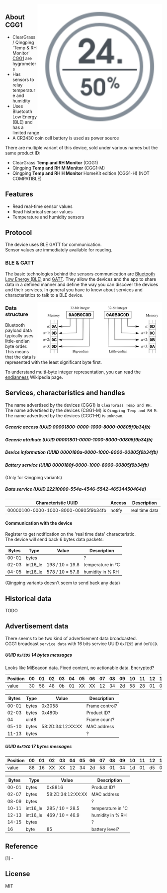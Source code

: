 
<img src="hygrotemp_cgg1.svg" width="400px" alt="Temp and RH Monitor" align="right" />

## About CGG1

* ClearGrass / Qingping 'Temp & RH Monitor' [CGG1](https://www.qingping.co/temp-rh-monitor/overview) are hygrometers
* Has sensors to relay temperature and humidity
* Uses Bluetooth Low Energy (BLE) and has a limited range
* A CR2430 coin cell battery is used as power source

There are multiple variant of this device, sold under various names but the same product ID:
- ClearGrass **Temp and RH Monitor** (CGG1)  
- Qingping **Temp and RH M Monitor** (CGG1-M)  
- Qingping **Temp and RH H Monitor** HomeKit edition (CGG1-H) (NOT COMPATIBLE)  

## Features

* Read real-time sensor values
* Read historical sensor values
* Temperature and humidity sensors

## Protocol

The device uses BLE GATT for communication.  
Sensor values are immediately available for reading.  

### BLE & GATT

The basic technologies behind the sensors communication are [Bluetooth Low Energy (BLE)](https://en.wikipedia.org/wiki/Bluetooth_Low_Energy) and [GATT](https://www.bluetooth.com/specifications/gatt).
They allow the devices and the app to share data in a defined manner and define the way you can discover the devices and their services.
In general you have to know about services and characteristics to talk to a BLE device.

<img src="endianness.png" width="400px" alt="Endianness" align="right" />

### Data structure

Bluetooth payload data typically uses little-endian byte order.  
This means that the data is represented with the least significant byte first.  

To understand multi-byte integer representation, you can read the [endianness](https://en.wikipedia.org/wiki/Endianness) Wikipedia page.

## Services, characteristics and handles

The name advertised by the devices (CGG1) is `ClearGrass Temp and RH`.  
The name advertised by the devices (CGG1-M) is `Qingping Temp and RH M`.  
The name advertised by the devices (CGG1-H) is `unknown`.  

##### Generic access (UUID 00001800-0000-1000-8000-00805f9b34fb)

##### Generic attribute (UUID 00001801-0000-1000-8000-00805f9b34fb)

##### Device information (UUID 0000180a-0000-1000-8000-00805f9b34fb)

##### Battery service (UUID 0000180f-0000-1000-8000-00805f9b34fb)

(Only for Qingping variants)

##### Data service (UUID 22210000-554a-4546-5542-46534450464d)

| Characteristic UUID                  | Access      | Description                     |
| ------------------------------------ | ----------- | ------------------------------- |
| 00000100-0000-1000-8000-00805f9b34fb | notify      | real time data                  |

#### Communication with the device

Register to get notification on the 'real time data' characteristic.  
The device will send back 6 bytes data packets:

| Bytes | Type      | Value                 | Description                      |
| ----- | --------- | --------------------- | -------------------------------- |
| 00-01 | bytes     |                       | ?                                |
| 02-03 | int16_le  | 198 / 10 = 19.8       | temperature in °C                |
| 04-05 | int16_le  | 578 / 10 = 57.8       | humidity in % RH                 |

(Qingping variants doesn't seem to send back any data)

## Historical data

TODO

## Advertisement data

There seems to be two kind of advertisement data broadcasted.  
CGG1 broadcast `service data` with 16 bits service UUID `0xFE95` and `0xFDCD`.  

##### UUID `0xFE95` 14 bytes messages

Looks like MiBeacon data. Fixed content, no actionable data. Encrypted?

| Position | 00 | 01 | 02 | 03 | 04 | 05 | 06 | 07 | 08 | 09 | 10 | 11 | 12 | 13 |
| -------- | -- | -- | -- | -- | -- | -- | -- | -- | -- | -- | -- | -- | -- | -- |
| value    | 30 | 58 | 48 | 0b | 01 | XX | XX | 12 | 34 | 2d | 58 | 28 | 01 | 00 |

| Bytes | Type      | Value             | Description                          |
| ----- | --------- | ----------------- | ------------------------------------ |
| 00-01 | bytes     | 0x3058            | Frame control?                       |
| 02-03 | bytes     | 0x480b            | Product ID?                          |
| 04    | uint8     |                   | Frame count?                         |
| 05-10 | bytes     | 58:2D:34:12:XX:XX | MAC address                          |
| 11-13 | bytes     |                   | ?                                    |

##### UUID `0xFDCD` 17 bytes messages

| Position | 00 | 01 | 02 | 03 | 04 | 05 | 06 | 07 | 08 | 09 | 10 | 11 | 12 | 13 | 14 | 15 | 16 |
| -------- | -- | -- | -- | -- | -- | -- | -- | -- | -- | -- | -- | -- | -- | -- | -- | -- | -- |
| value    | 88 | 16 | XX | XX | 12 | 34 | 2d | 58 | 01 | 04 | 1d | 01 | d5 | 01 | 02 | 01 | 55 |

| Bytes | Type      | Value             | Description                          |
| ----- | --------- | ----------------- | ------------------------------------ |
| 00-01 | bytes     | 0x8816            | Product ID?                          |
| 02-07 | bytes     | 58:2D:34:12:XX:XX | MAC address                          |
| 08-09 | bytes     |                   | ?                                    |
| 10-11 | int16_le  | 285 / 10 = 28.5   | temperature in °C                    |
| 12-13 | int16_le  | 469 / 10 = 46.9   | humidity in % RH                     |
| 14-15 | bytes     |                   | ?                                    |
| 16    | byte      | 85                | battery level?                       |

## Reference

[1] -

## License

MIT
